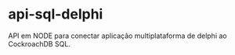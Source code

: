 # api-sql-delphi


API em NODE para conectar aplicação multiplataforma de delphi ao CockroachDB SQL. 
